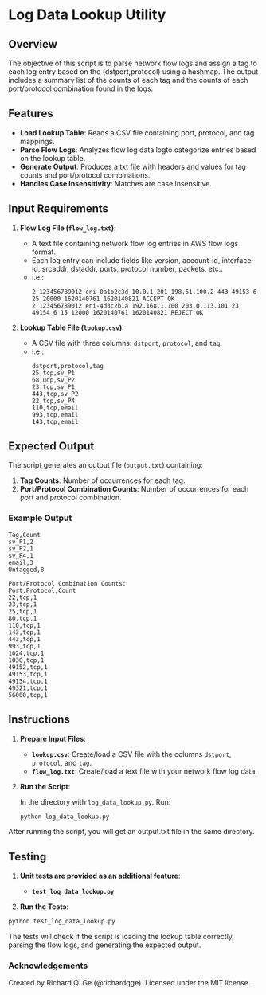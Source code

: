 # Log Data Lookup Utility

## Overview

The objective of this script is to parse network flow logs and assign a tag to each log entry based on the (dstport,protocol) using a hashmap. The output includes a summary list of the counts of each tag and the counts of each port/protocol combination found in the logs.

## Features

- **Load Lookup Table**: Reads a CSV file containing port, protocol, and tag mappings.
- **Parse Flow Logs**: Analyzes flow log data logto categorize entries based on the lookup table.
- **Generate Output**: Produces a txt file with headers and values for tag counts and port/protocol combinations.
- **Handles Case Insensitivity**: Matches are case insensitive.

## Input Requirements

1. **Flow Log File (`flow_log.txt`)**:

   - A text file containing network flow log entries in AWS flow logs format.
   - Each log entry can include fields like version, account-id, interface-id, srcaddr, dstaddr, ports, protocol number, packets, etc..
   - i.e.:
     ```
     2 123456789012 eni-0a1b2c3d 10.0.1.201 198.51.100.2 443 49153 6 25 20000 1620140761 1620140821 ACCEPT OK
     2 123456789012 eni-4d3c2b1a 192.168.1.100 203.0.113.101 23 49154 6 15 12000 1620140761 1620140821 REJECT OK
     ```

2. **Lookup Table File (`lookup.csv`)**:
   - A CSV file with three columns: `dstport`, `protocol`, and `tag`.
   - i.e.:
     ```csv
     dstport,protocol,tag
     25,tcp,sv_P1
     68,udp,sv_P2
     23,tcp,sv_P1
     443,tcp,sv_P2
     22,tcp,sv_P4
     110,tcp,email
     993,tcp,email
     143,tcp,email
     ```

## Expected Output

The script generates an output file (`output.txt`) containing:

1. **Tag Counts**: Number of occurrences for each tag.
2. **Port/Protocol Combination Counts**: Number of occurrences for each port and protocol combination.

### Example Output

```Tag Counts:
Tag,Count
sv_P1,2
sv_P2,1
sv_P4,1
email,3
Untagged,8

Port/Protocol Combination Counts:
Port,Protocol,Count
22,tcp,1
23,tcp,1
25,tcp,1
80,tcp,1
110,tcp,1
143,tcp,1
443,tcp,1
993,tcp,1
1024,tcp,1
1030,tcp,1
49152,tcp,1
49153,tcp,1
49154,tcp,1
49321,tcp,1
56000,tcp,1
```

## Instructions

1. **Prepare Input Files**:

   - **`lookup.csv`**: Create/load a CSV file with the columns `dstport`, `protocol`, and `tag`.
   - **`flow_log.txt`**: Create/load a text file with your network flow log data.

2. **Run the Script**:

   In the directory with `log_data_lookup.py`. Run:

   ```bash
   python log_data_lookup.py
   ```

After running the script, you will get an output.txt file in the same directory.

## Testing

1. **Unit tests are provided as an additional feature**:

   - **`test_log_data_lookup.py`**

2. **Run the Tests**:

```bash
python test_log_data_lookup.py
```

The tests will check if the script is loading the lookup table correctly, parsing the flow logs, and generating the expected output.

### Acknowledgements

Created by Richard Q. Ge (@richardqge). Licensed under the MIT license.
